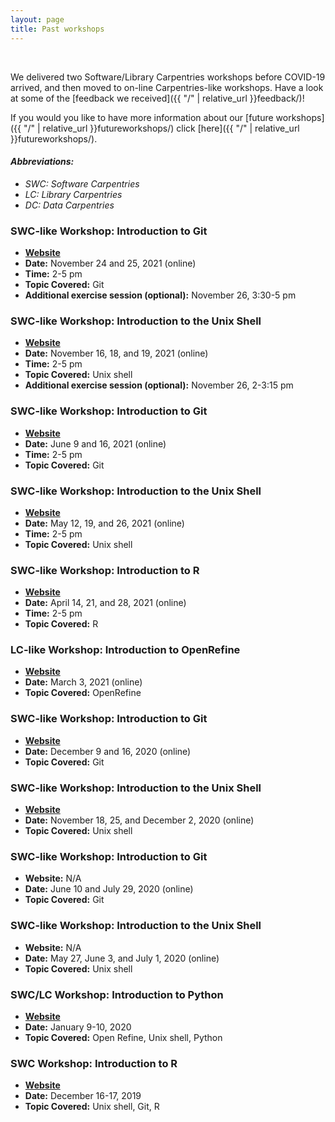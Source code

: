 ```yaml
---
layout: page
title: Past workshops
---
```



<br/>

We delivered two Software/Library Carpentries workshops before COVID-19 arrived, and then moved to on-line Carpentries-like workshops. Have a look at some of the [feedback we received]({{ "/" | relative_url }}feedback/)!

If you would you like to have more information about our [future workshops]({{ "/" | relative_url }}futureworkshops/) click [here]({{ "/" | relative_url }}futureworkshops/).


#### *Abbreviations:*
* *SWC: Software Carpentries*
* *LC: Library Carpentries*
* *DC: Data Carpentries*


### SWC-like Workshop: Introduction to Git

* [**Website**](https://kcl-carpentries.github.io/2021-11-24-KCL-online/) 
* **Date:** November 24 and 25, 2021 (online)
* **Time:** 2-5 pm
* **Topic Covered:** Git
* **Additional exercise session (optional):** November 26, 3:30-5 pm


### SWC-like Workshop: Introduction to the Unix Shell

* [**Website**](https://kcl-carpentries.github.io/2021-11-16-KCL-online/) 
* **Date:** November 16, 18, and 19, 2021 (online)
* **Time:** 2-5 pm
* **Topic Covered:** Unix shell
* **Additional exercise session (optional):** November 26, 2-3:15 pm


### SWC-like Workshop: Introduction to Git

* [**Website**](https://kcl-carpentries.github.io/2021-06-09-KCL-online/)
* **Date:** June 9 and 16, 2021 (online)
* **Time:** 2-5 pm
* **Topic Covered:** Git


### SWC-like Workshop: Introduction to the Unix Shell

* [**Website**](https://kcl-carpentries.github.io/2021-05-12-KCL-online/)
* **Date:** May 12, 19, and 26, 2021 (online)
* **Time:** 2-5 pm
* **Topic Covered:** Unix shell


### SWC-like Workshop: Introduction to R

* [**Website**](https://kcl-carpentries.github.io/2021-04-14-KCL-IntroR-online/)
* **Date:** April 14, 21, and 28, 2021 (online)
* **Time:** 2-5 pm
* **Topic Covered:** R


### LC-like Workshop: Introduction to OpenRefine

* [**Website**](https://swc-kcl-london-03-2021.github.io/2021-03-03-KCL-OpenRefine/) 
* **Date:** March 3, 2021 (online)
* **Topic Covered:** OpenRefine


### SWC-like Workshop: Introduction to Git

* [**Website**](https://alesssia.github.io/2020-11-180-KCL/)
* **Date:** December 9 and 16, 2020 (online)
* **Topic Covered:** Git


### SWC-like Workshop: Introduction to the Unix Shell

* [**Website**](https://alesssia.github.io/2020-11-180-KCL/)
* **Date:** November 18, 25, and December 2, 2020 (online)
* **Topic Covered:** Unix shell


### SWC-like Workshop: Introduction to Git

* **Website:** N/A
* **Date:** June 10 and July 29, 2020 (online)
* **Topic Covered:** Git


### SWC-like Workshop: Introduction to the Unix Shell

* **Website:** N/A
* **Date:** May 27, June 3, and July 1, 2020 (online)
* **Topic Covered:** Unix shell


### SWC/LC Workshop: Introduction to Python

* [**Website**](https://swc-kc-london-01-2020.github.io/SWC-KCL-202001/)
* **Date:** January 9-10, 2020
* **Topic Covered:** Open Refine, Unix shell, Python


### SWC Workshop: Introduction to R

* [**Website**](https://punama.github.io/2019-12-16-london-kcl/)
* **Date:** December 16-17, 2019
* **Topic Covered:** Unix shell, Git, R

